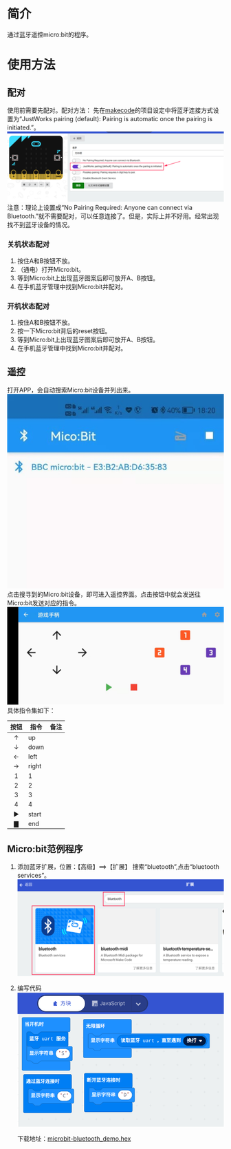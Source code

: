 # 简介

通过蓝牙遥控micro:bit的程序。

# 使用方法

## 配对

使用前需要先配对。配对方法：
先在[makecode](https://makecode.microbit.org/)的项目设定中将蓝牙连接方式设置为“JustWorks pairing (default): Pairing is automatic once the pairing is initiated.”。
![setting](res/0.png)
注意：理论上设置成“No Pairing Required: Anyone can connect via Bluetooth.”就不需要配对，可以任意连接了。但是，实际上并不好用。经常出现找不到蓝牙设备的情况。


### 关机状态配对

1. 按住A和B按钮不放。
2. （通电）打开Micro:bit。
3. 等到Micro:bit上出现蓝牙图案后即可放开A、B按钮。
4. 在手机蓝牙管理中找到Micro:bit并配对。


### 开机状态配对

1. 按住A和B按钮不放。
2. 按一下Micro:bit背后的reset按钮。
3. 等到Micro:bit上出现蓝牙图案后即可放开A、B按钮。
4. 在手机蓝牙管理中找到Micro:bit并配对。


## 遥控

打开APP，会自动搜索Micro:bit设备并列出来。
![搜寻](res/1.jpg)
点击搜寻到的Micro:bit设备，即可进入遥控界面。点击按钮中就会发送往Micro:bit发送对应的指令。
![遥控](res/2.jpg)
具体指令集如下：


| 按钮 | 指令  | 备注 |
| :----: | ------- | ------ |
|  ↑  | up    |      |
|  ↓  | down  |      |
|  ←  | left  |      |
|  →  | right |      |
|  1  | 1     |      |
|  2  | 2     |      |
|  3  | 3     |      |
|  4  | 4     |      |
|  ▶  | start |      |
|  ▇  | end   |      |

## Micro:bit范例程序

1. 添加蓝牙扩展，位置：【高级】==>【扩展】
   搜索“bluetooth”,点击“bluetooth services”。
   ![01](res/01.png)
2. 编写代码
   ![代码](res/3.png)

   下载地址：[microbit-bluetooth_demo.hex](res/microbit-bluetooth_demo.hex)
